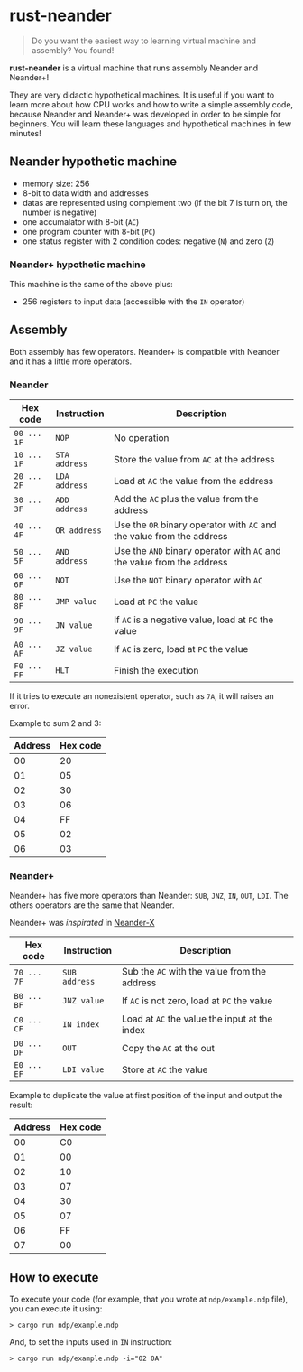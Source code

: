 # rust-neander
> Do you want the easiest way to learning virtual machine and assembly? You found!

**rust-neander** is a virtual machine that runs assembly Neander and Neander+!

They are very didactic hypothetical machines. It is useful if you want to learn more about how CPU works and how to write a simple assembly code, because Neander and Neander+ was developed in order to be simple for beginners. You will learn these languages and hypothetical machines in few minutes!

## Neander hypothetic machine

- memory size: 256
- 8-bit to data width and addresses
- datas are represented using complement two (if the bit 7 is turn on, the number is negative)
- one accumalator with 8-bit (`AC`)
- one program counter with 8-bit (`PC`)
- one status register with 2 condition codes: negative (`N`) and zero (`Z`)

### Neander+ hypothetic machine

This machine is the same of the above plus:

- 256 registers to input data (accessible with the `IN` operator)

## Assembly

Both assembly has few operators. Neander+ is compatible with Neander and it has a little more operators.

### Neander

| Hex code    | Instruction   | Description                                                            |
|-------------|---------------|------------------------------------------------------------------------|
| `00 ... 1F` | `NOP`         | No operation                                                           |
| `10 ... 1F` | `STA address` | Store the value from `AC` at the address                               |
| `20 ... 2F` | `LDA address` | Load at `AC` the value from the address                                |
| `30 ... 3F` | `ADD address` | Add the `AC` plus the value from the address                           |
| `40 ... 4F` | `OR address`  | Use the `OR` binary operator with `AC` and the value from the address  |
| `50 ... 5F` | `AND address` | Use the `AND` binary operator with `AC` and the value from the address |
| `60 ... 6F` | `NOT`         | Use the `NOT` binary operator with `AC`                                |
| `80 ... 8F` | `JMP value`   | Load at `PC` the value                                                 |
| `90 ... 9F` | `JN value`    | If `AC` is a negative value, load at `PC` the value                    |
| `A0 ... AF` | `JZ value`    | If `AC` is zero, load at `PC` the value                                |
| `F0 ... FF` | `HLT`         | Finish the execution                                                   |

If it tries to execute an nonexistent operator, such as `7A`, it will raises an error.

Example to sum 2 and 3:

| Address | Hex code |
| ------- | -------- |
| 00      | 20       |
| 01      | 05       |
| 02      | 30       |
| 03      | 06       |
| 04      | FF       |
| 05      | 02       |
| 06      | 03       |

### Neander+

Neander+ has five more operators than Neander: `SUB`, `JNZ`, `IN`, `OUT`, `LDI`. The others operators are the same that Neander.

Neander+ was *inspirated* in [Neander-X](http://www.dcc.ufrj.br/~gabriel/neander.php)

| Hex code    | Instruction   | Description                                   |
|-------------|---------------|-----------------------------------------------|
| `70 ... 7F` | `SUB address` | Sub the `AC` with the value from the address  |
| `B0 ... BF` | `JNZ value`   | If `AC` is not zero, load at `PC` the value   |
| `C0 ... CF` | `IN index`    | Load at `AC` the value the input at the index |
| `D0 ... DF` | `OUT`         | Copy the `AC` at the out                      |
| `E0 ... EF` | `LDI value`   | Store at `AC` the value                       |

Example to duplicate the value at first position of the input and output the result:

| Address | Hex code |
| ------- | -------- |
| 00      | C0       |
| 01      | 00       |
| 02      | 10       |
| 03      | 07       |
| 04      | 30       |
| 05      | 07       |
| 06      | FF       |
| 07      | 00       |

## How to execute

To execute your code (for example, that you wrote at `ndp/example.ndp` file), you can execute it using:

```
> cargo run ndp/example.ndp
```

And, to set the inputs used in `IN` instruction:

```
> cargo run ndp/example.ndp -i="02 0A"
```
